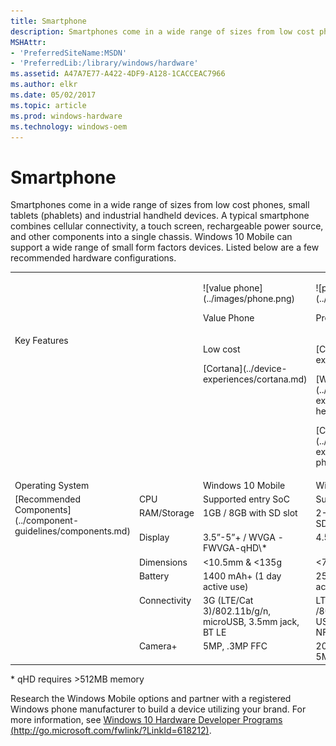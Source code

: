 ```yaml
---
title: Smartphone
description: Smartphones come in a wide range of sizes from low cost phones, small tablets (phablets) and industrial handheld devices.
MSHAttr:
- 'PreferredSiteName:MSDN'
- 'PreferredLib:/library/windows/hardware'
ms.assetid: A47A7E77-A422-4DF9-A128-1CACCEAC7966
ms.author: elkr
ms.date: 05/02/2017
ms.topic: article
ms.prod: windows-hardware
ms.technology: windows-oem
---
```


# Smartphone


Smartphones come in a wide range of sizes from low cost phones, small tablets (phablets) and industrial handheld devices. A typical smartphone combines cellular connectivity, a touch screen, rechargeable power source, and other components into a single chassis. Windows 10 Mobile can support a wide range of small form factors devices. Listed below are a few recommended hardware configurations.
<table>
<tbody valign="top">
<tr>
<td colspan="2"/>
<td>
<p>
![value phone](../images/phone.png)
</p>
<p>
Value Phone
</p>
</td>
<td>
<p>
![premium phone](../images/phone.png)
</p>
<p>
Premium Phone
</p>
</td>
<td>
<p>
![value phablet](../images/phablet.png)
</p>
<p>
Value Phablet
</p>
</td>
</tr>
<tr>
<td colspan="2">
Key Features
</td>
<td>
<p>
Low cost
</p>
<p>
[Cortana](../device-experiences/cortana.md)
</p>
</td>
<td>
<p>
[Cortana](../device-experiences/cortana.md)
</p>
<p>
[Windows Hello](../device-experiences/windows-hello.md)
</p>
<p>
[Continuum for Phones](../device-experiences/continuum-phone.md)
</p>
</td>
<td>
<p>
[Cortana](../device-experiences/cortana.md)
</p>
<p>
[Windows Hello](../device-experiences/windows-hello.md)
</p>
</td>
</tr>
<tr>
<td colspan="2">
Operating System
</td>
<td>
Windows 10 Mobile
</td>
<td>
Windows 10 Mobile
</td>
<td>
Windows 10 Mobile
</td>
</tr>
<tr>
<td rowspan="7">
[Recommended Components](../component-guidelines/components.md)
</td>
<td>
CPU
</td>
<td>
Supported entry SoC
</td>
<td>
Supported premium SoC
</td>
<td>
Mid tier supported SoC
</td>
</tr>
<tr>
<td>
RAM/Storage
</td>
<td>
1GB / 8GB with SD slot
</td>
<td>
2-4GB / 32-64GB with SD slot
</td>
<td>
2GB / 16GB with SD slot
</td>
</tr>
<tr>
<td>
Display
</td>
<td>
3.5”-5”+ / WVGA -FWVGA-qHD\*
</td>
<td>
4.5-5.5”+ / FHD-WQHD
</td>
<td>
5.5”-7”/720p+
</td>
</tr>
<tr>
<td>
Dimensions
</td>
<td>
&lt;10.5mm & &lt;135g
</td>
<td>
&lt;7.5mm & &lt;160g
</td>
<td>
&lt;10mm & &lt;175g
</td>
</tr>
<tr>
<td>
Battery
</td>
<td>
1400 mAh+ (1 day active use)
</td>
<td>
2500+ mAh ( 1 day active use)
</td>
<td>
3000 mAh+ ( 1 day active use)
</td>
</tr>
<tr>
<td>
Connectivity
</td>
<td>
3G (LTE/Cat 3)/802.11b/g/n, microUSB, 3.5mm jack, BT LE
</td>
<td>
LTE/Cat 4+ /802.11b/g/n/ac 2x2, USB, 3.5mm jack, BT LE, NFC
</td>
<td>
LTE/Cat 3 /802.11b/g/n/ac 2x2, USB 3.0 type-c, 3.5mm jack, BT LE, NFC
</td>
</tr>
<tr>
<td>
Camera+
</td>
<td>
5MP, .3MP FFC
</td>
<td>
20MP with OIS/Flash; 5MP FFC
</td>
<td>
5MP, .3MP FFC
</td>
</tr>
</tbody>
</table>

\* qHD requires &gt;512MB memory

Research the Windows Mobile options and partner with a registered Windows phone manufacturer to build a device utilizing your brand. For more information, see [Windows 10 Hardware Developer Programs (http://go.microsoft.com/fwlink/?LinkId=618212)](http://go.microsoft.com/fwlink/?LinkId=618212).